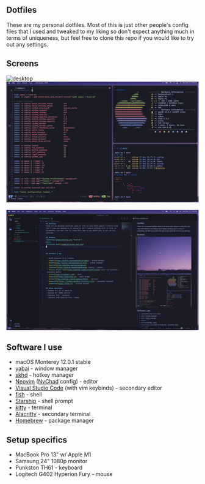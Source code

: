## Dotfiles
These are my personal dotfiles. Most of this is just other people's config files that I used and tweaked to my liking so don't expect anything much in terms of uniqueness, but feel free to clone this repo if you would like to try out any settings.

## Screens
![desktop](images/desktop.png?raw=true")
&nbsp;
![programs open](images/programs-open.png?raw=true)
&nbsp;
![vscode open](images/vscode.png?raw=true)


## Software I use

 - macOS Monterey 12.0.1 stable
 - [yabai](https://github.com/koekeishiya/yabai) - window manager
 - [skhd](https://github.com/koekeishiya/skhd) - hotkey manager
 - [Neovim](https://github.com/neovim/neovim) ([NvChad](https://github.com/NvChad/NvChad) config) - editor 
 - [Visual Studio Code](https://github.com/microsoft/vscode) (with vim keybinds) - secondary editor
 - [fish](https://fishshell.com) - shell
 - [Starship](https://starship.rs) - shell prompt
 - [kitty](https://github.com/kovidgoyal/kitty) - terminal
 - [Alacritty](https://github.com/alacritty/alacritty) - secondary terminal
 - [Homebrew](https://brew.sh) - package manager

## Setup specifics
- MacBook Pro 13" w/ Apple M1 
- Samsung 24" 1080p monitor
- Punkston TH61 - keyboard
- Logitech G402 Hyperion Fury - mouse

